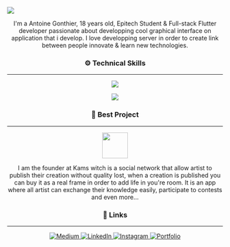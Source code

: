 
<img src="https://firebasestorage.googleapis.com/v0/b/kams-54ba9.appspot.com/o/IMG_9899%202.png?alt=media&token=e8958a8a-3c17-4663-9186-5aadd056efdd"></img>

<p align="center">I'm a Antoine Gonthier, 18 years old, Epitech Student & Full-stack Flutter developer passionate about developping cool graphical interface on application that i develop. I love developping server in order to create link between people innovate & learn new technologies.</p>

### <p align="center">⚙️ Technical Skills</p>
----
<p align="center">
  <a href="https://kams-art.com/">
    <img src="https://skillicons.dev/icons?i=flutter,mongodb,express,firebase,nodejs,js,dart,mysql,ruby,docker" />
  </a>
</p>
<p align="center">
  <a href="https://kams-art.com/">
    <img src="https://skillicons.dev/icons?i=html,css,swift,dart,graphql,git,github,supabase,kotlin,perl" />
  </a>
</p>



### <p align="center">🎨 Best Project</p>
----
<p align="center"><a href ="https://kams-art.com/"><img  height="60" src="https://media.discordapp.net/attachments/498933009177903105/1035108805207392266/IMG_9437.png?width=606&height=606"></a></p>

<p align="center">I am the founder at Kams witch is a social network that allow artist to publish their creation without quality lost, when a creation is published you can buy it as a real frame in order to add life in you're room. It is an app where all artist can exchange their knowledge easily, participate to contests and even more...</p>

### <p align="center">🔗 Links</p>
----
<p align="center">
  <a href="https://medium.com/@zkhwctb">
    <img src="https://img.shields.io/badge/medium-fff?style=for-the-badge&logo=medium&logoColor=black" alt="Medium">
  </a>
  <a href="https://www.linkedin.com/in/antoine-gonthier-029a32242">
    <img src="https://img.shields.io/badge/linkedin-0A66C2?style=for-the-badge&logo=linkedin&logoColor=white" alt="LinkedIn">
  </a>
  <a href="http://instagram.com/antoine.gtier/">
    <img src="https://img.shields.io/badge/instagram-1DA1F2?style=for-the-badge&logo=instagram&logoColor=white" alt="Instagram">
  </a>
  <a href="https://kams-art.com/">
    <img src="https://img.shields.io/badge/my_portfolio-000?style=for-the-badge&logo=ko-fi&logoColor=white" alt="Portfolio">
  </a>
</p>

